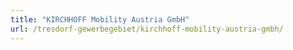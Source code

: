 ```yaml
---
title: "KIRCHHOFF Mobility Austria GmbH"
url: /tresdorf-gewerbegebiet/kirchhoff-mobility-austria-gmbh/
---
```

